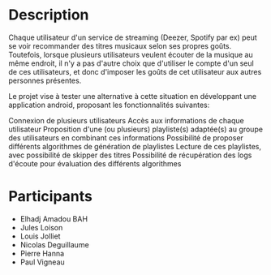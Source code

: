 # Description
Chaque utilisateur d'un service de streaming (Deezer, Spotify par ex) peut se voir recommander des titres musicaux selon ses propres goûts. Toutefois, lorsque plusieurs utilisateurs veulent écouter de la musique au même endroit, il n'y a pas d'autre choix que d'utiliser le compte d'un seul de ces utilisateurs, et donc d'imposer les goûts de cet utilisateur aux autres personnes présentes.

Le projet vise à tester une alternative à cette situation en développant une application android, proposant les fonctionnalités suivantes:

Connexion de plusieurs utilisateurs
Accès aux informations de chaque utilisateur
Proposition d'une (ou plusieurs) playliste(s) adaptée(s) au groupe des utilisateurs en combinant ces informations
Possibilité de proposer différents algorithmes de génération de playlistes
Lecture de ces playlistes, avec possibilité de skipper des titres
Possibilité de récupération des logs d'écoute pour évaluation des différents algorithmes

# Participants
- Elhadj Amadou BAH
- Jules Loison
- Louis Jolliet
- Nicolas Deguillaume
- Pierre Hanna
- Paul Vigneau
